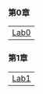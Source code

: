 ### 第0章
|     |
|-----|
|[Lab0](./Lab0/demo.html)|
### 第1章
|     |
|-----|
|[Lab1](./Lab1/lab1index.html)|
